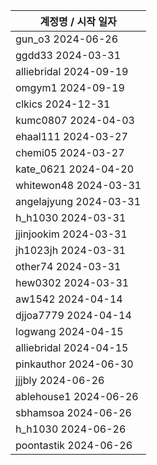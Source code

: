 | 계정명 / 시작 일자|
|--------|
| gun_o3 2024-06-26 |
| ggdd33 2024-03-31 |
| alliebridal 2024-09-19 |
| omgym1 2024-09-19 |
| clkics 2024-12-31 |
| kumc0807 2024-04-03 |
| ehaal111 2024-03-27 |
| chemi05 2024-03-27 |
| kate_0621 2024-04-20 |
| whitewon48 2024-03-31 |
| angelajyung 2024-03-31 |
| h_h1030 2024-03-31 |
| jjinjookim 2024-03-31 |
| jh1023jh 2024-03-31 |
| other74 2024-03-31 |
| hew0302 2024-03-31 |
| aw1542  2024-04-14 |
| djjoa7779 2024-04-14 |
| logwang 2024-04-15 |
| alliebridal 2024-04-15 |
| pinkauthor  2024-06-30 |
| jjjbly  2024-06-26 |
| ablehouse1  2024-06-26 |
| sbhamsoa  2024-06-26 |
| h_h1030  2024-06-26 |
| poontastik  2024-06-26 |
